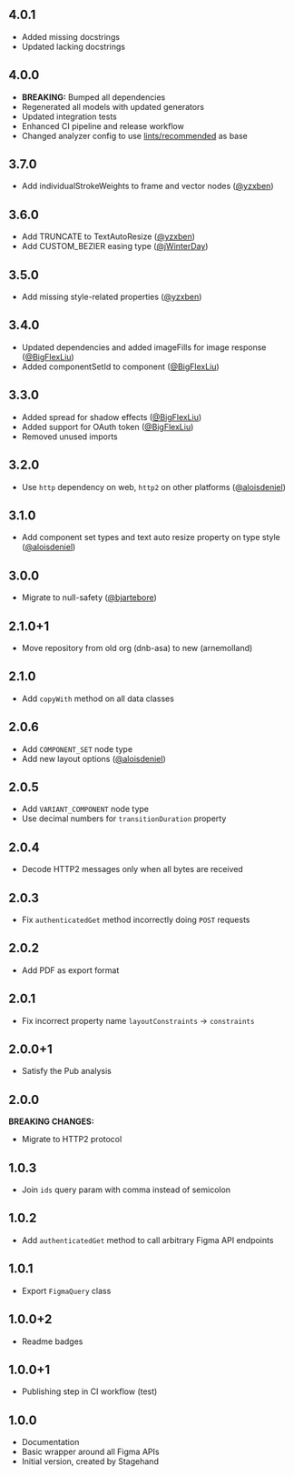## 4.0.1

- Added missing docstrings
- Updated lacking docstrings

## 4.0.0

- **BREAKING:** Bumped all dependencies
- Regenerated all models with updated generators
- Updated integration tests
- Enhanced CI pipeline and release workflow
- Changed analyzer config to use [lints/recommended](https://pub.dev/packages/lints) as base

## 3.7.0

- Add individualStrokeWeights to frame and vector nodes ([@yzxben](https://github.com/yzxben))

## 3.6.0

- Add TRUNCATE to TextAutoResize ([@yzxben](https://github.com/yzxben))
- Add CUSTOM_BEZIER easing type ([@jWinterDay](https://github.com/jWinterDay))

## 3.5.0

- Add missing style-related properties ([@yzxben](https://github.com/yzxben))
  
## 3.4.0

- Updated dependencies and added imageFills for image response ([@BigFlexLiu](https://github.com/BigFlexLiu))
- Added componentSetId to component ([@BigFlexLiu](https://github.com/BigFlexLiu))

## 3.3.0

- Added spread for shadow effects ([@BigFlexLiu](https://github.com/BigFlexLiu))
- Added support for OAuth token ([@BigFlexLiu](https://github.com/BigFlexLiu))
- Removed unused imports

## 3.2.0

- Use `http` dependency on web, `http2` on other platforms ([@aloisdeniel](https://github.com/aloisdeniel))

## 3.1.0

- Add component set types and text auto resize property on type style ([@aloisdeniel](https://github.com/aloisdeniel))

## 3.0.0

- Migrate to null-safety ([@bjartebore](https://github.com/bjartebore))

## 2.1.0+1

- Move repository from old org (dnb-asa) to new (arnemolland)

## 2.1.0

- Add `copyWith` method on all data classes

## 2.0.6

- Add `COMPONENT_SET` node type
- Add new layout options ([@aloisdeniel](https://github.com/aloisdeniel))

## 2.0.5

- Add `VARIANT_COMPONENT` node type
- Use decimal numbers for `transitionDuration` property

## 2.0.4

- Decode HTTP2 messages only when all bytes are received

## 2.0.3

- Fix `authenticatedGet` method incorrectly doing `POST` requests

## 2.0.2

- Add PDF as export format

## 2.0.1

- Fix incorrect property name `layoutConstraints` → `constraints`

## 2.0.0+1

- Satisfy the Pub analysis

## 2.0.0

**BREAKING CHANGES:**

- Migrate to HTTP2 protocol

## 1.0.3

- Join `ids` query param with comma instead of semicolon

## 1.0.2

- Add `authenticatedGet` method to call arbitrary Figma API endpoints

## 1.0.1

- Export `FigmaQuery` class

## 1.0.0+2

- Readme badges

## 1.0.0+1

- Publishing step in CI workflow (test)

## 1.0.0

- Documentation
- Basic wrapper around all Figma APIs
- Initial version, created by Stagehand
